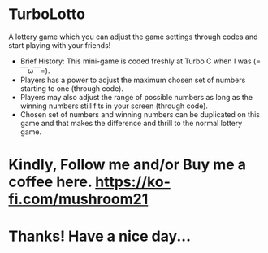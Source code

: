 # TurboLotto
A lottery game which you can adjust the game settings through codes and start playing with your friends!

  - Brief History: This mini-game is coded freshly at Turbo C when I was (=￣ω￣=).
  - Players has a power to adjust the maximum chosen set of numbers starting to one (through code).
  - Players may also adjust the range of possible numbers as long as the winning numbers still fits in your screen (through code).
  - Chosen set of numbers and winning numbers can be duplicated on this game and that makes the difference and thrill to the normal lottery game.
  
  # Kindly, Follow me and/or Buy me a coffee here. https://ko-fi.com/mushroom21
  # Thanks! Have a nice day...
